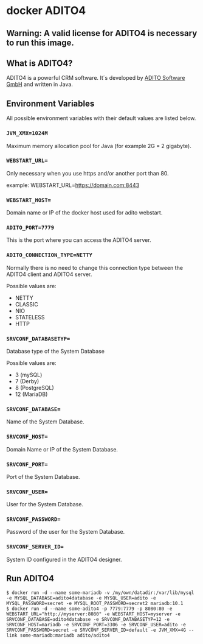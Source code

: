 # docker ADITO4


## Warning: A valid license for ADITO4 is necessary to run this image. 



## What is ADITO4?

ADITO4 is a powerful CRM software. It´s developed by [ADITO Software GmbH](https://www.adito.de) and written in Java.



## Environment Variables

All possible environment variables with their default values are listed below.


### `JVM_XMX=1024M`

Maximum memory allocation pool for Java (for example 2G = 2 gigabyte).


### `WEBSTART_URL=`

Only necessary when you use https and/or another port than 80.

example: WEBSTART_URL=https://domain.com:8443


### `WEBSTART_HOST=`

Domain name or IP of the docker host used for adito webstart.


### `ADITO_PORT=7779`

This is the port where you can access the ADITO4 server.


### `ADITO_CONNECTION_TYPE=NETTY`

Normally there is no need to change this connection type between the ADITO4 client and ADITO4 server.

Possible values are:
- NETTY
- CLASSIC
- NIO
- STATELESS
- HTTP


### `SRVCONF_DATABASETYP=`

Database type of the System Database

Possible values are:
- 3 (mySQL)
- 7 (Derby)
- 8 (PostgreSQL)
- 12 (MariaDB)


### `SRVCONF_DATABASE=`

Name of the System Database.


### `SRVCONF_HOST=`

Domain Name or IP of the System Database.


### `SRVCONF_PORT=`

Port of the System Database.


### `SRVCONF_USER=`

User for the System Database.


### `SRVCONF_PASSWORD=`

Password of the user for the System Database.


### `SRVCONF_SERVER_ID=`

System ID configured in the ADITO4 designer.



## Run ADITO4

```console
$ docker run -d --name some-mariadb -v /my/own/datadir:/var/lib/mysql -e MYSQL_DATABASE=adito4database -e MYSQL_USER=adito -e MYSQL_PASSWORD=secret -e MYSQL_ROOT_PASSWORD=secret2 mariadb:10.1
$ docker run -d --name some-adito4 -p 7779:7779 -p 8080:80 -e WEBSTART_URL="http://myserver:8080" -e WEBSTART_HOST=myserver -e SRVCONF_DATABASE=adito4database -e SRVCONF_DATABASETYP=12 -e SRVCONF_HOST=mariadb -e SRVCONF_PORT=3306 -e SRVCONF_USER=adito -e SRVCONF_PASSWORD=secret -e SRVCONF_SERVER_ID=default -e JVM_XMX=4G --link some-mariadb:mariadb adito/adito4
```
